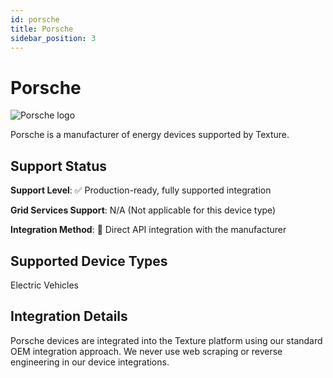 ```yaml
---
id: porsche
title: Porsche
sidebar_position: 3
---
```


# Porsche

<div style={{ textAlign: 'center', margin: '20px 0' }}>
  <img 
    src="https://device.cms.texture.energy/logo/%20Porsche%20Vector%20Icon.svg" 
    alt="Porsche logo" 
    style={{ maxWidth: '200px', maxHeight: '150px' }}
  />
</div>

Porsche is a manufacturer of energy devices supported by Texture.



## Support Status

**Support Level**: ✅ Production-ready, fully supported integration

**Grid Services Support**: N/A (Not applicable for this device type)

**Integration Method**: 🔌 Direct API integration with the manufacturer

## Supported Device Types

Electric Vehicles

## Integration Details

Porsche devices are integrated into the Texture platform using our standard OEM integration approach. We never use web scraping or reverse engineering in our device integrations.



